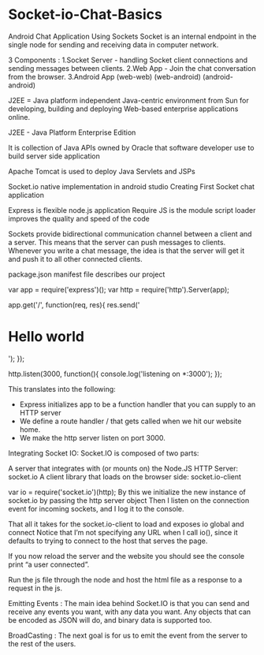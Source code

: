 # Socket-io-Chat-Basics

Android Chat Application Using Sockets
Socket is an internal endpoint in the single node for sending and receiving data in computer network.

3 Components :
1.Socket Server -  handling Socket client connections and sending messages between clients.
2.Web App  - Join the chat conversation from the browser.
3.Android App
(web-web) (web-android) (android-android)

J2EE =  Java platform independent Java-centric environment from Sun for developing,
building and deploying Web-based enterprise applications online.

J2EE -  Java Platform Enterprise Edition

It is collection of Java APIs owned by Oracle that software developer use to build server side application

Apache Tomcat is used to deploy Java Servlets and JSPs

Socket.io  native implementation in android studio
Creating First Socket chat application


Express is flexible node.js application
Require JS is the module script loader improves the quality and speed of the code


Sockets provide bidirectional communication channel between a client and a server.
This means that the server can push messages to clients.
Whenever you write a chat message, the idea is that the server will get it and push it to all other connected clients.


package.json  manifest file describes our project




var app = require('express')();
var http = require('http').Server(app);

app.get('/', function(req, res){
  res.send('<h1>Hello world</h1>');
});

http.listen(3000, function(){
  console.log('listening on *:3000');
});




This translates into the following:

* Express initializes app to be a function handler that you can supply to an HTTP server
* We define a route handler / that gets called when we hit our website home.
* We make the http server listen on port 3000.

Integrating Socket IO:
Socket.IO is composed of two parts:

A server that integrates with (or mounts on) the Node.JS HTTP Server: socket.io
A client library that loads on the browser side: socket.io-client



var io = require('socket.io')(http);
By this we initialize the new instance of socket.io by passing the http server object
Then I listen on the connection event for incoming sockets, and I log it to the console.


<script src="/socket.io/socket.io.js"></script>
<script>
  var socket = io();
</script>


That all it takes for the socket.io-client to load and exposes io global and connect
Notice that I’m not specifying any URL when I call io(), since it defaults to trying to connect to the host that serves the page.

If you now reload the server and the website you should see the console print “a user connected”.

Run the js file through the node and host the html file as a response to a request in the js.

Emitting Events :
The main idea behind Socket.IO is that you can send and receive any events you want, with any data you want.
Any objects that can be encoded as JSON will do, and binary data is supported too.

BroadCasting : 
The next goal is for us to emit the event from the server to the rest of the users.



































 
